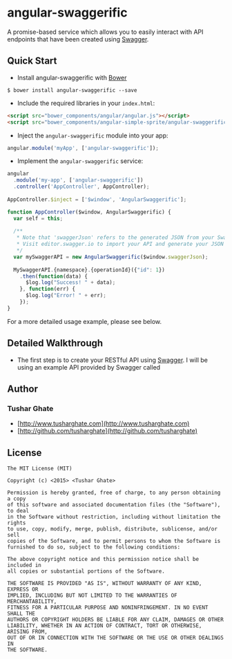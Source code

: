 # angular-swaggerific
A promise-based service which allows you to easily interact with API endpoints that have been created using [Swagger](http://swagger.io/).

## Quick Start

+ Install angular-swaggerific with [Bower](http://www.bower.io)

```
$ bower install angular-swaggerific --save
```

+ Include the required libraries in your `index.html`: 

```html
<script src="bower_components/angular/angular.js"></script>
<script src="bower_components/angular-simple-sprite/angular-swaggerific.min.js"></script>
```

+ Inject the `angular-swaggerific` module into your app:

```javascript
angular.module('myApp', ['angular-swaggerific']);
```

+ Implement the `angular-swaggerific` service:

```javascript
angular
  .module('my-app', ['angular-swaggerific'])
  .controller('AppController', AppController);
  
AppController.$inject = ['$window', 'AngularSwaggerific'];

function AppController($window, AngularSwaggerific) {
  var self = this;
  
  /**
   * Note that 'swaggerJson' refers to the generated JSON from your Swagger API. 
   * Visit editor.swagger.io to import your API and generate your JSON file.
   */ 
  var mySwaggerAPI = new AngularSwaggerific($window.swaggerJson);
  
  MySwaggerAPI.{namespace}.{operationId}({"id": 1})
    .then(function(data) { 
      $log.log("Success! " + data);
    }, function(err) {
      $log.log("Error! " + err);
    });
}
```

For a more detailed usage example, please see below. 

## Detailed Walkthrough 

+ The first step is to create your RESTful API using [Swagger](http://editor.swagger.io). I will be using an example API provided by Swagger called 

## Author

### Tushar Ghate

+ [http://www.tusharghate.com](http://www.tusharghate.com)
+ [http://github.com/tusharghate](http://github.com/tusharghate)

## License

```
The MIT License (MIT)

Copyright (c) <2015> <Tushar Ghate>

Permission is hereby granted, free of charge, to any person obtaining a copy
of this software and associated documentation files (the "Software"), to deal
in the Software without restriction, including without limitation the rights
to use, copy, modify, merge, publish, distribute, sublicense, and/or sell
copies of the Software, and to permit persons to whom the Software is
furnished to do so, subject to the following conditions:

The above copyright notice and this permission notice shall be included in
all copies or substantial portions of the Software.

THE SOFTWARE IS PROVIDED "AS IS", WITHOUT WARRANTY OF ANY KIND, EXPRESS OR
IMPLIED, INCLUDING BUT NOT LIMITED TO THE WARRANTIES OF MERCHANTABILITY,
FITNESS FOR A PARTICULAR PURPOSE AND NONINFRINGEMENT. IN NO EVENT SHALL THE
AUTHORS OR COPYRIGHT HOLDERS BE LIABLE FOR ANY CLAIM, DAMAGES OR OTHER
LIABILITY, WHETHER IN AN ACTION OF CONTRACT, TORT OR OTHERWISE, ARISING FROM,
OUT OF OR IN CONNECTION WITH THE SOFTWARE OR THE USE OR OTHER DEALINGS IN
THE SOFTWARE.
```


